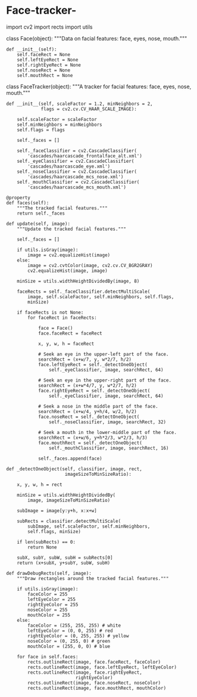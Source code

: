 # Face-tracker-
import cv2
import rects
import utils


class Face(object):
    """Data on facial features: face, eyes, nose, mouth."""
    
    def __init__(self):
        self.faceRect = None
        self.leftEyeRect = None
        self.rightEyeRect = None
        self.noseRect = None
        self.mouthRect = None

class FaceTracker(object):
    """A tracker for facial features: face, eyes, nose, mouth."""
    
    def __init__(self, scaleFactor = 1.2, minNeighbors = 2,
                 flags = cv2.cv.CV_HAAR_SCALE_IMAGE):
        
        self.scaleFactor = scaleFactor
        self.minNeighbors = minNeighbors
        self.flags = flags
        
        self._faces = []
        
        self._faceClassifier = cv2.CascadeClassifier(
            'cascades/haarcascade_frontalface_alt.xml')
        self._eyeClassifier = cv2.CascadeClassifier(
            'cascades/haarcascade_eye.xml')
        self._noseClassifier = cv2.CascadeClassifier(
            'cascades/haarcascade_mcs_nose.xml')
        self._mouthClassifier = cv2.CascadeClassifier(
            'cascades/haarcascade_mcs_mouth.xml')
    
    @property
    def faces(self):
        """The tracked facial features."""
        return self._faces
    
    def update(self, image):
        """Update the tracked facial features."""
        
        self._faces = []
        
        if utils.isGray(image):
            image = cv2.equalizeHist(image)
        else:
            image = cv2.cvtColor(image, cv2.cv.CV_BGR2GRAY)
            cv2.equalizeHist(image, image)
        
        minSize = utils.widthHeightDividedBy(image, 8)
        
        faceRects = self._faceClassifier.detectMultiScale(
            image, self.scaleFactor, self.minNeighbors, self.flags,
            minSize)
        
        if faceRects is not None:
            for faceRect in faceRects:
                
                face = Face()
                face.faceRect = faceRect
                
                x, y, w, h = faceRect
                
                # Seek an eye in the upper-left part of the face.
                searchRect = (x+w/7, y, w*2/7, h/2)
                face.leftEyeRect = self._detectOneObject(
                    self._eyeClassifier, image, searchRect, 64)
                
                # Seek an eye in the upper-right part of the face.
                searchRect = (x+w*4/7, y, w*2/7, h/2)
                face.rightEyeRect = self._detectOneObject(
                    self._eyeClassifier, image, searchRect, 64)
                
                # Seek a nose in the middle part of the face.
                searchRect = (x+w/4, y+h/4, w/2, h/2)
                face.noseRect = self._detectOneObject(
                    self._noseClassifier, image, searchRect, 32)
                
                # Seek a mouth in the lower-middle part of the face.
                searchRect = (x+w/6, y+h*2/3, w*2/3, h/3)
                face.mouthRect = self._detectOneObject(
                    self._mouthClassifier, image, searchRect, 16)
                
                self._faces.append(face)
    
    def _detectOneObject(self, classifier, image, rect,
                          imageSizeToMinSizeRatio):
        
        x, y, w, h = rect
        
        minSize = utils.widthHeightDividedBy(
            image, imageSizeToMinSizeRatio)
        
        subImage = image[y:y+h, x:x+w]
        
        subRects = classifier.detectMultiScale(
            subImage, self.scaleFactor, self.minNeighbors,
            self.flags, minSize)
        
        if len(subRects) == 0:
            return None
        
        subX, subY, subW, subH = subRects[0]
        return (x+subX, y+subY, subW, subH)
    
    def drawDebugRects(self, image):
        """Draw rectangles around the tracked facial features."""
        
        if utils.isGray(image):
            faceColor = 255
            leftEyeColor = 255
            rightEyeColor = 255
            noseColor = 255
            mouthColor = 255
        else:
            faceColor = (255, 255, 255) # white
            leftEyeColor = (0, 0, 255) # red
            rightEyeColor = (0, 255, 255) # yellow
            noseColor = (0, 255, 0) # green
            mouthColor = (255, 0, 0) # blue
        
        for face in self.faces:
            rects.outlineRect(image, face.faceRect, faceColor)
            rects.outlineRect(image, face.leftEyeRect, leftEyeColor)
            rects.outlineRect(image, face.rightEyeRect,
                              rightEyeColor)
            rects.outlineRect(image, face.noseRect, noseColor)
            rects.outlineRect(image, face.mouthRect, mouthColor)
